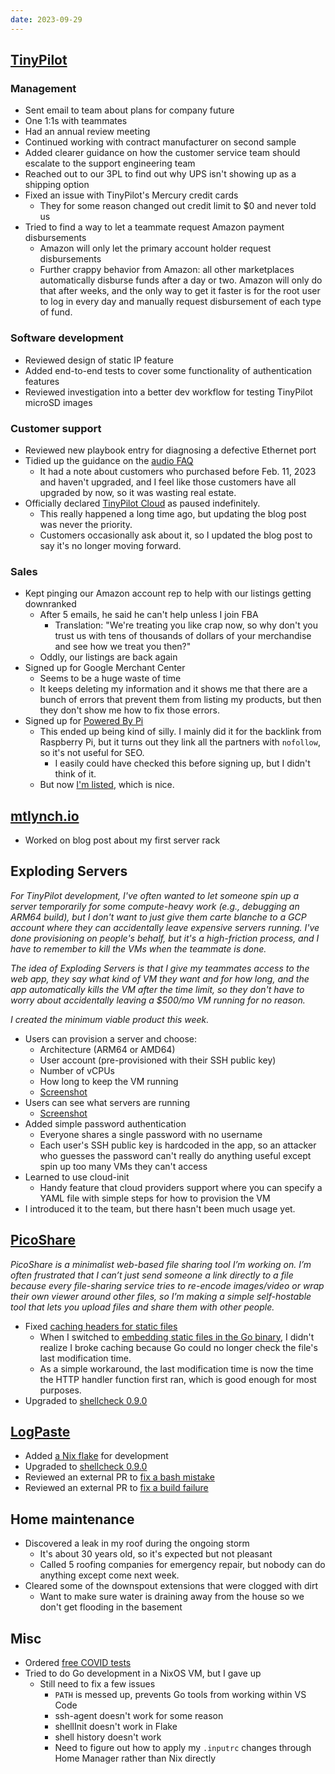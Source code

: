 ```yaml
---
date: 2023-09-29
---
```


## [TinyPilot](https://tinypilotkvm.com)

### Management

- Sent email to team about plans for company future
- One 1:1s with teammates
- Had an annual review meeting
- Continued working with contract manufacturer on second sample
- Added clearer guidance on how the customer service team should escalate to the support engineering team
- Reached out to our 3PL to find out why UPS isn't showing up as a shipping option
- Fixed an issue with TinyPilot's Mercury credit cards
  - They for some reason changed out credit limit to $0 and never told us
- Tried to find a way to let a teammate request Amazon payment disbursements
  - Amazon will only let the primary account holder request disbursements
  - Further crappy behavior from Amazon: all other marketplaces automatically disburse funds after a day or two. Amazon will only do that after weeks, and the only way to get it faster is for the root user to log in every day and manually request disbursement of each type of fund.

### Software development

- Reviewed design of static IP feature
- Added end-to-end tests to cover some functionality of authentication features
- Reviewed investigation into a better dev workflow for testing TinyPilot microSD images

### Customer support

- Reviewed new playbook entry for diagnosing a defective Ethernet port
- Tidied up the guidance on the [audio FAQ](https://tinypilotkvm.com/faq/enable-audio)
  - It had a note about customers who purchased before Feb. 11, 2023 and haven't upgraded, and I feel like those customers have all upgraded by now, so it was wasting real estate.
- Officially declared [TinyPilot Cloud](https://tinypilotkvm.com/blog/tinypilot-cloud-waitlist) as paused indefinitely.
  - This really happened a long time ago, but updating the blog post was never the priority.
  - Customers occasionally ask about it, so I updated the blog post to say it's no longer moving forward.

### Sales

- Kept pinging our Amazon account rep to help with our listings getting downranked
  - After 5 emails, he said he can't help unless I join FBA
    - Translation: "We're treating you like crap now, so why don't you trust us with tens of thousands of dollars of your merchandise and see how we treat you then?"
  - Oddly, our listings are back again
- Signed up for Google Merchant Center
  - Seems to be a huge waste of time
  - It keeps deleting my information and it shows me that there are a bunch of errors that prevent them from listing my products, but then they don't show me how to fix those errors.
- Signed up for [Powered By Pi](https://www.raspberrypi.com/for-industry/powered-by/)
  - This ended up being kind of silly. I mainly did it for the backlink from Raspberry Pi, but it turns out they link all the partners with `nofollow`, so it's not useful for SEO.
    - I easily could have checked this before signing up, but I didn't think of it.
  - But now [I'm listed](8F2q.webp), which is nice.

## [mtlynch.io](https://mtlynch.io)

- Worked on blog post about my first server rack

## Exploding Servers

_For TinyPilot development, I've often wanted to let someone spin up a server temporarily for some compute-heavy work (e.g., debugging an ARM64 build), but I don't want to just give them carte blanche to a GCP account where they can accidentally leave expensive servers running. I've done provisioning on people's behalf, but it's a high-friction process, and I have to remember to kill the VMs when the teammate is done._

_The idea of Exploding Servers is that I give my teammates access to the web app, they say what kind of VM they want and for how long, and the app automatically kills the VM after the time limit, so they don't have to worry about accidentally leaving a $500/mo VM running for no reason._

_I created the minimum viable product this week._

- Users can provision a server and choose:
  - Architecture (ARM64 or AMD64)
  - User account (pre-provisioned with their SSH public key)
  - Number of vCPUs
  - How long to keep the VM running
  - [Screenshot](NfHK.webp)
- Users can see what servers are running
  - [Screenshot](5a84.webp)
- Added simple password authentication
  - Everyone shares a single password with no username
  - Each user's SSH public key is hardcoded in the app, so an attacker who guesses the password can't really do anything useful except spin up too many VMs they can't access
- Learned to use cloud-init
  - Handy feature that cloud providers support where you can specify a YAML file with simple steps for how to provision the VM
- I introduced it to the team, but there hasn't been much usage yet.

## [PicoShare](https://pico.rocks)

_PicoShare is a minimalist web-based file sharing tool I’m working on. I’m often frustrated that I can’t just send someone a link directly to a file because every file-sharing service tries to re-encode images/video or wrap their own viewer around other files, so I’m making a simple self-hostable tool that lets you upload files and share them with other people._

- Fixed [caching headers for static files](https://github.com/mtlynch/picoshare/pull/498)
  - When I switched to [embedding static files in the Go binary](https://github.com/mtlynch/picoshare/pull/452), I didn't realize I broke caching because Go could no longer check the file's last modification time.
  - As a simple workaround, the last modification time is now the time the HTTP handler function first ran, which is good enough for most purposes.
- Upgraded to [shellcheck 0.9.0](https://github.com/mtlynch/picoshare/pull/499)

## [LogPaste](https://logpaste.com)

- Added [a Nix flake](https://github.com/mtlynch/logpaste/pull/181) for development
- Upgraded to [shellcheck 0.9.0](https://github.com/mtlynch/logpaste/pull/184)
- Reviewed an external PR to [fix a bash mistake](https://github.com/mtlynch/logpaste/pull/180)
- Reviewed an external PR to [fix a build failure](https://github.com/mtlynch/logpaste/pull/179)

## Home maintenance

- Discovered a leak in my roof during the ongoing storm
  - It's about 30 years old, so it's expected but not pleasant
  - Called 5 roofing companies for emergency repair, but nobody can do anything except come next week.
- Cleared some of the downspout extensions that were clogged with dirt
  - Want to make sure water is draining away from the house so we don't get flooding in the basement

## Misc

- Ordered [free COVID tests](https://www.covid.gov/tests)
- Tried to do Go development in a NixOS VM, but I gave up
  - Still need to fix a few issues
    - `PATH` is messed up, prevents Go tools from working within VS Code
    - ssh-agent doesn't work for some reason
    - shellInit doesn't work in Flake
    - shell history doesn't work
    - Need to figure out how to apply my `.inputrc` changes through Home Manager rather than Nix directly
